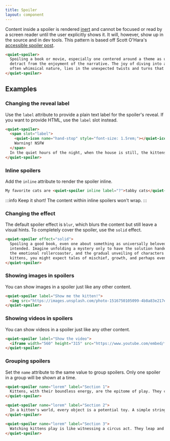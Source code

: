 ```yaml
---
title: Spoiler
layout: component
---
```


Content inside a spoiler is rendered [inert](https://developer.mozilla.org/en-US/docs/Web/HTML/Global_attributes/inert) and cannot be focused or read by a screen reader until the user explicitly shows it. It will, however, show up in the source and in dev tools. This pattern is based off Scott O'Hara's [accessible spoiler post](https://www.scottohara.me/blog/2024/08/22/spoiler.html).

```html {.example}
<quiet-spoiler>
  Spoiling a book or movie, especially one centered around a theme as universally beloved as cats, can significantly 
  detract from the enjoyment of the narrative. The joy of diving into a story about cats, with their mysterious and 
  often whimsical nature, lies in the unexpected twists and turns that mirror their unpredictable behavior.
</quiet-spoiler>
```

## Examples

### Changing the reveal label

Use the `label` attribute to provide a plain text label for the spoiler's reveal. If you want to provide HTML, use the `label` slot instead.

```html {.example}
<quiet-spoiler>
  <span slot="label">
    <quiet-icon name="hand-stop" style="font-size: 1.5rem;"></quiet-icon><br>
    Warning! NSFW
  </span>
  In the quiet hours of the night, when the house is still, the kittens decide it's time for their raucous escapades. They've discovered the laundry basket, not for napping, but for a game of 'who can make the most noise with the least amount of fabric.' Tumbling into a pile of freshly washed socks, they wrestle and roll, occasionally getting their tiny claws stuck in more intimate articles of clothing, leading to a flurry of playful, albeit slightly embarrassing, attempts to free themselves. Their innocent chaos turns the bedroom into a scene that's part comedy, part mild scandal, as they inadvertently create a kitten burlesque show with every leap and pounce.
</quiet-spoiler>
```

### Inline spoilers

Add the `inline` attribute to render the spoiler inline.

```html {.example}
My favorite cats are <quiet-spoiler inline label="?">tabby cats</quiet-spoiler> and <quiet-spoiler inline label="?">flabby cats</quiet-spoiler>.
```

:::info
Keep it short! The content within inline spoilers won't wrap.
:::

### Changing the effect

The default spoiler effect is `blur`, which blurs the content but still leave a visual hints. To completely cover the spoiler, use the `solid` effect.

```html {.example}
<quiet-spoiler effect="solid">
  Spoiling a good book, even one about something as universally beloved as kittens, robs you of the journey the author 
  intended. Imagine unfolding a mystery only to have the solution handed to you at the start; the delight of discovery, 
  the emotional rollercoaster, and the gradual unveiling of characters' depths are all diminished. In a book about 
  kittens, you might expect tales of mischief, growth, and perhaps even a bit of heart-warming drama.
</quiet-spoiler>
```

### Showing images in spoilers

You can show images in a spoiler just like any other content.

```html {.example}
<quiet-spoiler label="Show me the kitten!">
  <img src="https://images.unsplash.com/photo-1516750105099-4b8a83e217ee?q=80&w=1000&auto=format&fit=crop&ixlib=rb-4.0.3&ixid=M3wxMjA3fDB8MHxwaG90by1wYWdlfHx8fGVufDB8fHx8fA%3D%3D" alt="A kitten plays with toys">
</quiet-spoiler>
```

### Showing videos in spoilers

You can show videos in a spoiler just like any other content.

```html {.example}
<quiet-spoiler label="Show the video">
  <iframe width="560" height="315" src="https://www.youtube.com/embed/fOd16PT1S7A?si=J8Z5QmCZvUhZ4r1M" title="YouTube video player" frameborder="0" allow="accelerometer; autoplay; clipboard-write; encrypted-media; gyroscope; picture-in-picture; web-share" referrerpolicy="strict-origin-when-cross-origin" allowfullscreen style="margin-block-end: 0;"></iframe>
</quiet-spoiler>
```

### Grouping spoilers

Set the `name` attribute to the same value to group spoilers. Only one spoiler in a group will be shown at a time.

```html {.example .flex-column}
<quiet-spoiler name="lorem" label="Section 1">
  Kittens, with their boundless energy, are the epitome of play. They chase after anything that moves, honing their hunting skills through endless games. Their playful tumbles not only entertain but also strengthen bonds with their human families.
</quiet-spoiler>

<quiet-spoiler name="lorem" label="Section 2">
  In a kitten's world, every object is a potential toy. A simple string or a feather can become a dragon to chase or a bird to catch. This playfulness is essential for their development, teaching them skills they'll need as adults.
</quiet-spoiler>

<quiet-spoiler name="lorem" label="Section 3">
  Watching kittens play is like witnessing a circus act. They leap and tumble with a grace that belies their tiny size, turning every moment into a spectacle of joy. Their antics remind us to find joy in the simplest of things.
</quiet-spoiler>
```
